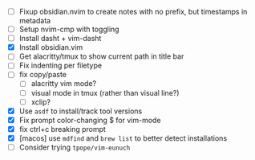 - [ ] Fixup obsidian.nvim to create notes with no prefix, but timestamps in metadata
- [ ] Setup nvim-cmp with toggling
- [ ] Install dasht + vim-dasht
- [x] Install obsidian.vim
- [ ] Get alacritty/tmux to show current path in title bar
- [ ] Fix indenting per filetype
- [ ] fix copy/paste
  - [ ] alacritty vim mode? 
  - [ ] visual mode in tmux (rather than visual line?)
  - [ ] xclip?
- [x] Use `asdf` to install/track tool versions
- [x] Fix prompt color-changing $ for vim-mode
- [x] fix ctrl+c breaking prompt
- [x] [macos] use `mdfind` and `brew list` to better detect installations
- [ ] Consider trying `tpope/vim-eunuch`

